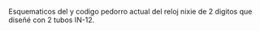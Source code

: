  Esquematicos del y codigo pedorro actual del reloj nixie de 2 digitos que diseñé con 2 tubos IN-12.
